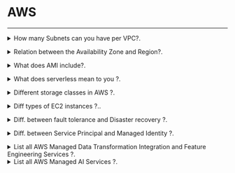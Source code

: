 # AWS 
--------------------------------------------------------------------------------------

<details>
<summary> How many Subnets can you have per VPC?.</code></summary><br><b>

`200 Subnets per VPC`
</b></details>

<details>
<summary> Relation between the Availability Zone and Region?.</code></summary><br><b>

Each Region is a separate geographic area. 

Availability Zones are multiple, isolated locations within each Region. 
</b></details>

<details>
<summary> What does AMI include?.</code></summary><br><b>

An AMI includes the following things:

* A template for the root volume for the instance.

* Launch permissions to decide which AWS accounts can avail the AMI to launch instances.

* A block device mapping that determines the volumes to attach to the instance when it is launched.
</b></details>

<details>
<summary> What does serverless mean to you ?.</code></summary><br><b>

Serverless is a cloud-native development model that allows developers to build and run applications without having to manage servers.

There are still servers in serverless, but they are abstracted away from app development. A cloud provider handles the routine work of provisioning, maintaining, and scaling the server infrastructure. Developers can simply package their code in containers for deployment.

Once deployed, serverless apps respond to demand and automatically scale up and down as needed. Serverless offerings from public cloud providers are usually metered on-demand through an event-driven execution model. As a result, when a serverless function is sitting idle, it doesn’t cost anything.
</b></details>

<details>
<summary> Different storage classes in AWS ?.</code></summary><br><b>

* `Amazon S3 Standard (S3 Standard)`
* `Amazon S3 Intelligent-Tiering (S3 Intelligent-Tiering)`
* `Amazon S3 Standard-Infrequent Access (S3 Standard-IA)`
* `Amazon S3 One Zone-Infrequent Access (S3 One Zone-IA)`
* `Amazon S3 Glacier (S3 Glacier)`
* `Amazon S3 Glacier Deep Archive (S3 Glacier Deep Archive)`
* `S3 Outposts storage class` : object storage to your on-premises AWS Outposts environment. Using the S3 APIs and features available in AWS Regions today, S3 on Outposts makes it easy to store and retrieve data on your Outpost, as well as secure the data, control access, tag, and report on it. S3 on Outposts provides a single Amazon S3 storage class, named S3 Outposts, which uses the S3 APIs, and is designed to durably and redundantly store data across multiple devices and servers on your Outposts.

[AWS S3 Storage Classes](https://aws.amazon.com/s3/storage-classes/)
</b></details>

<details>
<summary>  Diff types of EC2 instances ?..</code></summary><br><b>

* `General Purpose`: The most popular; used for web servers, development environments, etc.
* `Compute Optimized`: Good for compute-intensive applications such as some scientific modeling or high-performance web servers.
* `Memory Optimized`: Used for anything that needs memory-intensive applications, such as real-time big data analytics, or running Hadoop or Spark.
* `Accelerated Computing`: Include additional hardware (GPUs, FPGAs) to provide massive amounts of parallel processing for tasks such as graphics processing.
* `Storage Optimized`: Ideal for tasks that require huge amounts of storage, specifically with sequential read-writes, such as log processing.

[EC2 Instance Types](https://aws.amazon.com/ec2/instance-types/)
</b></details>

<details>
<summary>  Diff. between fault tolerance and Disaster recovery ?.</code></summary><br><b>

Fault tolerant design ensures that system is up and working even in faulty scenarios. When you app / business can afford some time otherwise High Availablity will be required if don’t want any downtime.

Disaster recovery ensures that in situation when there is damage beyond repair, system is able to preserve key data and bring up servers in same state. Disaster can be failure of components or entire physical infrastructure.

[fault tolerance and Disaster recovery](https://www.nakivo.com/blog/disaster-recovery-vs-high-availability-vs-fault-tolerance/)
</b></details>

<details>
<summary>  Diff. between Service Principal and Managed Identity ?.</code></summary><br><b>

Service principal is a security identity used by user-created apps, services, and automation tools to access specific Azure resources. 

- SP's are created manually by users/administrators through Azure portal, Azure CLI, PowerShell, or Azure SDKs.

- SP's are typically used in scenarios where an application needs to access Azure resources. They can be assigned roles and permissions, enabling applications to interact with Azure services securely.

- SP's are authenticated using either a client secret (a password) or a certificate. They can authenticate without the need for interactive sign-ins.

Managed identities for Azure resources, also known as Managed Service Identity (MSI), are a feature in Azure Active Directory that allow services to authenticate to cloud services (e.g., Azure Key Vault) without needing to insert credentials into the code.

- MI's are created directly on Azure resources (like Virtual Machines, App Services, Functions, etc.). There's no need for manual creation or management.

- MI's are used in scenarios where an Azure resource needs to access other Azure resources securely. The identity is automatically managed by Azure and doesn’t require explicit management by users.

- MI's use the Azure AD authentication flow. When enabled, Azure automatically handles the authentication process for the resource using the identity.

##Key Differences:

1.Creation and Management:
- Service Principal: Created manually and requires explicit management by the user.
- Managed Identity: Created directly on Azure resources, and Azure handles the management automatically.

2.Scope:
- Service Principal: Can be created for various scenarios and doesn’t have a specific scope in Azure.
- Managed Identity: Tied to a specific Azure resource and can only be used by that resource and its child resources.

3.Authentication:
- Service Principal: Requires manual configuration of authentication methods (client secret or certificate).
- Managed Identity: Authentication is automatically handled by Azure AD.

4.Use Cases:
- Service Principal: Typically used for broader scenarios where applications or services need to access various Azure resources.
- Managed Identity: Ideal for scenarios where a specific Azure resource (e.g., a VM or an App Service) needs secure access to other Azure resources.

[fault tolerance and Disaster recovery](https://www.nakivo.com/blog/disaster-recovery-vs-high-availability-vs-fault-tolerance/)
</b></details>

<details>
<summary> List all AWS Managed Data Transformation Integration and Feature Engineering Services ?.</code></summary><br><b>
| **Service**                   | **Category**                    | **Use Cases**                                                                                          | **Key Differences**                                                                                  |
|-------------------------------|----------------------------------|--------------------------------------------------------------------------------------------------------|-------------------------------------------------------------------------------------------------------|
| **AWS Glue**                  | Data Integration and ETL        | Data integration, ETL (Extract, Transform, Load), automate workflows, schema discovery.                | A fully managed ETL service designed for large-scale data integration and transformation tasks.      |
| **AWS Glue DataBrew**         | Data Preparation (No-Code)      | Visual, no-code preparation of datasets for ML workflows or analytics.                                | A no-code data transformation tool focusing on cleaning, normalizing, and profiling data.            |
| **Amazon EMR**                | Big Data Processing             | Process large-scale data using frameworks like Apache Spark, Hadoop, etc.                             | Highly scalable big data processing for analytics and transformation using open-source frameworks.   |
| **Amazon Redshift**           | Data Warehousing               | Query large-scale structured or semi-structured datasets, create data models for ML.                  | Provides built-in transformation through SQL-based operations within a managed data warehouse setup. |
| **Amazon Redshift Spectrum**  | Query over S3 Data              | Query S3-based structured data directly without loading it into Redshift.                             | Extends Redshift's capabilities by allowing you to query data already hosted in Amazon S3.           |
| **AWS Lambda**                | Event-Driven Data Processing    | Perform custom data transformations and lightweight feature engineering using serverless compute.      | No infrastructure required for workflows with small-scale custom transformation tasks.               |
| **Amazon Kinesis Data Analytics** | Real-Time Data Integration   | Analyze streaming data and perform transformations in real-time.                                      | Focused on Kinesis streams for real-time analytics and transformations.                             |
| **Amazon QuickSight**         | Data Visualization & Analytics | Create visualizations, perform lightweight transformations, and build dashboards from datasets.        | Primarily used for business intelligence with minor transformation capabilities.                     |
| **Amazon Sagemaker Data Wrangler** | Feature Engineering for ML | Aggregate, clean, normalize, and transform datasets specifically for machine learning workflows.       | A tool within SageMaker specifically designed for feature engineering in ML.                         |
| **AWS Step Functions**        | Workflow Orchestration         | Orchestrate ETL pipelines by integrating multiple services like AWS Glue, Lambda, and SageMaker.       | Mainly used for combining and managing workflows across multiple data transformation services.        |
| **AWS Data Pipeline**         | Data Workflow Automation       | Create end-to-end data workflows for transformation and integration with periodic scheduling.          | Older ETL automation tool with support for batch processing.                                         |
| **Amazon Athena**             | Interactive Query Service       | Query and transform S3 data using SQL.                                                                | Serverless service to perform lightweight data transformation using SQL queries.                      |
| **AWS Lake Formation**        | Centralized Data Repository     | Build a centralized data lake, clean and catalog data from various sources.                           | Focuses on managing, cataloging, and transforming data at scale in data lakes.                       |
| **Amazon OpenSearch Service** | Search and Analytics            | Perform structured searches and real-time analytics on transformed data (e.g., logs, JSON, metrics).   | Optimized for structured search queries and visual analytics.                                        |
| **Amazon DynamoDB Streams**   | Real-Time Streaming Data        | Integrate and transform change data captured in real-time from DynamoDB tables.                       | Specifically tied to DynamoDB for real-time data transformation and integration workflows.            |
| **Amazon AppFlow**            | SaaS Data Integration           | Transfer and transform data between SaaS applications (e.g., Salesforce) and AWS services.            | A specialized tool for integrating and transferring data from SaaS platforms to AWS.                 |
| **AWS Batch**                 | Batch Processing                | Execute large-scale data processing or transformation workflows in batch jobs.                        | Designed for large-scale compute-intensive, batch-driven workflows.                                  |
</b></details>

<details>
<summary>  List all AWS Managed AI Services ?.</code></summary><br><b>

| Service | Key Use Cases | Key Difference |
| :-- | :-- | :-- |
| Amazon Comprehend | NLP/Text Analytics | Text analytics, sentiment analysis, entity recognition, and language processing. |
| Amazon Rekognition | Computer Vision | Image/video analysis, object detection, facial recognition, and label detection. |
| Amazon Polly | Speech AI | Text-to-speech conversion with lifelike voices for interactive applications. |
| Amazon Translate | NLP/Language Translation | Language translation across multiple languages. |
| Amazon Forecast | Time Series Forecasting | Predict future outcomes like financial metrics, inventory, and demand planning. |
| Amazon Lookout for Metrics | Anomaly Detection | Detection of anomalies in metrics like revenue, sales, and operational data. |
| Amazon Lookout for Vision | Computer Vision | Detect quality defects in manufactured products with computer vision. |
| Amazon Bedrock | Generative AI | Run and scale generative AI models like GPT, Claude, and others on AWS infrastructure. |
| Amazon SageMaker | End-to-End ML Platform | Build, train, and deploy custom machine learning models. |
| AWS Panorama | Edge AI | Edge computer vision for analyzing on-premises video streams locally in low-latency environments. |
| Amazon Lex | Conversational AI | Conversational AI for creating chatbots or voice bots for customer service and virtual assistants. |
| Amazon Textract | Document Processing | Extract text, tables, and forms from scanned documents. |
| Amazon Personalize | Recommendations | Build personalized recommendations for users (e.g., e-commerce, media). |
| Amazon CodeWhisperer | Developer Productivity | AI-powered code suggestions and completions to enhance developer productivity. |
| Amazon HealthLake | Healthcare AI | Process and analyze health-related data, store, and transform data in HL7 FHIR format. |
| AWS Q Business | Business Optimization | Optimization and quantum-inspired solutions for solving complex computational problems in logistics, finance, and manufacturing. |
| Amazon Fraud Detector | Fraud Detection | Detect and prevent online fraud in real time. |
| Amazon Transcribe | Speech-to-Text Conversion | Automatic transcription of spoken language from audio files. |
| AWS DeepLens | Computer Vision/Hardware | Edge hardware for computer vision modeling and deployment. |
| Amazon Kendra | Enterprise Search | Enhances enterprise productivity with machine learning-powered contextual search across large data sources. |
| AWS Glue DataBrew | Data Preparation | No-code data preparation for machine learning workflows and analytics. |
| Amazon Neptune ML | Graph ML | Use graph machine learning models to analyze relationships in highly connected data. |

# AWS Managed AI Services (Including AWS Q Business)

| **Service**                   | **Category**                | **NLP** | **Computer Vision** | **Speech Processing** | **Time Series Prediction** | **Anomaly Detection** | **Generative AI** | **Optimization** |
|-------------------------------|-----------------------------|---------|----------------------|------------------------|----------------------------|-----------------------|-------------------|------------------|
| **Amazon Comprehend**         | NLP/Text Analytics         | ✔       |                      |                        |                            |                       |                   |                  |
| **Amazon Rekognition**        | Computer Vision            |         | ✔                    |                        |                            |                       |                   |                  |
| **Amazon Polly**              | Speech AI                 |         |                      | ✔                      |                            |                       |                   |                  |
| **Amazon Translate**          | NLP/Language Translation   | ✔       |                      |                        |                            |                       |                   |                  |
| **Amazon Forecast**           | Time Series Forecasting    |         |                      |                        | ✔                          |                       |                   |                  |
| **Amazon Lookout for Metrics**| Anomaly Detection          |         |                      |                        |                            | ✔                     |                   |                  |
| **Amazon Lookout for Vision** | Computer Vision            |         | ✔                    |                        |                            |                       |                   |                  |
| **Amazon Bedrock**            | Generative AI              |         |                      |                        |                            |                       | ✔                 |                  |
| **Amazon SageMaker**          | End-to-End ML Platform     | ✔       | ✔                    | ✔                      | ✔                          | ✔                     |                   | ✔                |
| **AWS Panorama**              | Edge AI                   |         | ✔                    |                        |                            |                       |                   |                  |
| **Amazon Lex**                | Conversational AI          | ✔       |                      | ✔                      |                            |                       |                   |                  |
| **Amazon Textract**           | Document Processing        |         | ✔                    |                        |                            |                       |                   |                  |
| **Amazon Personalize**        | Recommendations            | ✔       |                      |                        |                            | ✔                     |                   |                  |
| **Amazon CodeWhisperer**      | Developer Productivity     |         |                      |                        |                            |                       |                   |                  |
| **Amazon HealthLake**         | Healthcare AI              | ✔       |                      |                        | ✔                          | ✔                     |                   |                  |
| **AWS Q Business**            | Business Optimization      |         |                      |                        |                            |                       |                   | ✔                |
| **Amazon Fraud Detector**     | Fraud Detection            |         |                      |                        |                            | ✔                     |                   |                  |
| **Amazon Transcribe**         | Speech-to-Text Conversion  |         |                      | ✔                      |                            |                       |                   |                  |
| **AWS DeepLens**              | Computer Vision/Hardware   |         | ✔                    |                        |                            |                       |                   |                  |
| **Amazon Kendra**             | Enterprise Search          | ✔       |                      |                        |                            |                       |                   |                  |
| **AWS Glue DataBrew**         | Data Preparation           |         |                      |                        |                            |                       |                   |                  |
| **Amazon Neptune ML**         | Graph ML                  |         |                      |                        |                            |                       |                   |                  |
</b></details>
